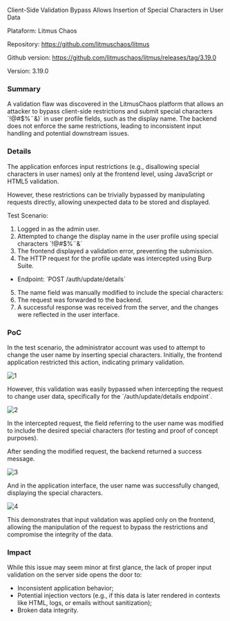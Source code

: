 Client-Side Validation Bypass Allows Insertion of Special Characters in User Data

Plataform: Litmus Chaos

Repository: https://github.com/litmuschaos/litmus

Github version: https://github.com/litmuschaos/litmus/releases/tag/3.19.0

Version: 3.19.0



### Summary
A validation flaw was discovered in the LitmusChaos platform that allows an attacker to bypass client-side restrictions and submit special characters ´!@#$%¨&)´ in user profile fields, such as the display name. The backend does not enforce the same restrictions, leading to inconsistent input handling and potential downstream issues.



### Details
The application enforces input restrictions (e.g., disallowing special characters in user names) only at the frontend level, using JavaScript or HTML5 validation.

However, these restrictions can be trivially bypassed by manipulating requests directly, allowing unexpected data to be stored and displayed.

Test Scenario:

1. Logged in as the admin user.
2. Attempted to change the display name in the user profile using special characters  ´!@#$%¨&´
3. The frontend displayed a validation error, preventing the submission.
4. The HTTP request for the profile update was intercepted using Burp Suite.

- Endpoint: ´POST /auth/update/details´

5. The name field was manually modified to include the special characters:
6. The request was forwarded to the backend.
7. A successful response was received from the server, and the changes were reflected in the user interface.


### PoC
In the test scenario, the administrator account was used to attempt to change the user name by inserting special characters. Initially, the frontend application restricted this action, indicating primary validation.

![1](https://github.com/user-attachments/assets/81a50b1c-fe05-4d39-a11d-a26295fe8d2a)


However, this validation was easily bypassed when intercepting the request to change user data, specifically for the ´/auth/update/details endpoint´.

![2](https://github.com/user-attachments/assets/9b1570cb-c2d7-4eee-8b06-9e7a017ce20d)


In the intercepted request, the field referring to the user name was modified to include the desired special characters (for testing and proof of concept purposes).

After sending the modified request, the backend returned a success message.

![3](https://github.com/user-attachments/assets/dc41d7c3-b0c2-4d97-bd67-e4ed33ccb289)


And in the application interface, the user name was successfully changed, displaying the special characters.

![4](https://github.com/user-attachments/assets/bcbddc10-62ce-4736-8a4f-333793e5ad14)


This demonstrates that input validation was applied only on the frontend, allowing the manipulation of the request to bypass the restrictions and compromise the integrity of the data.



### Impact
While this issue may seem minor at first glance, the lack of proper input validation on the server side opens the door to:

- Inconsistent application behavior;
- Potential injection vectors (e.g., if this data is later rendered in contexts like HTML, logs, or emails without sanitization);
- Broken data integrity.
